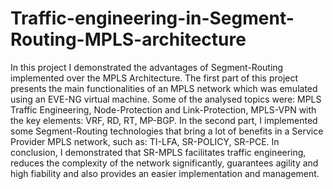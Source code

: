 # Traffic-engineering-in-Segment-Routing-MPLS-architecture
In this project I demonstrated the advantages of Segment-Routing implemented over the MPLS Architecture. The first part of this project presents the main functionalities of an MPLS network which was emulated using an EVE-NG virtual machine. Some of the analysed topics were: MPLS Traffic Engineering,  Node-Protection and Link-Protection, MPLS-VPN with the key elements: VRF, RD, RT, MP-BGP. In the second part, I implemented some Segment-Routing technologies that bring a lot of benefits in a Service Provider MPLS network, such as: TI-LFA, SR-POLICY, SR-PCE.  In conclusion, I demonstrated that SR-MPLS facilitates traffic engineering, reduces  the complexity of the network significantly, guarantees agility and high fiability and also provides an easier implementation and management.
